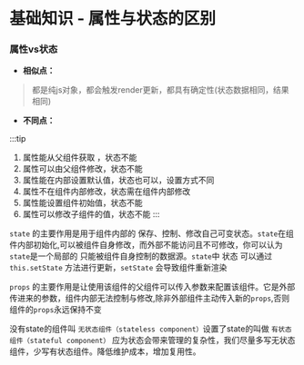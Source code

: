 # 基础知识 - 属性与状态的区别

### 属性vs状态

+ **相似点：**

> 都是纯js对象，都会触发render更新，都具有确定性(状态数据相同，结果相同)

+ **不同点：**
  
:::tip

1. 属性能从父组件获取 ，状态不能
2. 属性可以由父组件修改，状态不能
3. 属性能在内部设置默认值，状态也可以，设置方式不同
4. 属性不在组件内部修改，状态需在组件内部修改
5. 属性能设置组件初始值，状态不能
6. 属性可以修改子组件的值，状态不能
:::

`state` 的主要作用是用于组件内部的 保存、控制、修改自己可变状态。`state`在组件内部初始化,可以被组件自身修改，而外部不能访问且不可修改，你可以认为 `state`是一个局部的 只能被组件自身控制的数据源。`state`中 状态 可以通过 `this.setState` 方法进行更新，`setState` 会导致组件重新渲染

`props` 的主要作用是让使用该组件的父组件可以传入参数来配置该组件。它是外部传进来的参数，组件内部无法控制与修改,除非外部组件主动传入新的`props`,否则组件的`props`永远保持不变

没有state的组件叫 `无状态组件（stateless component）`设置了state的叫做 `有状态组件（stateful component）` 应为状态会带来管理的复杂性，我们尽量多写无状态组件，少写有状态组件。降低维护成本，增加复用性。
